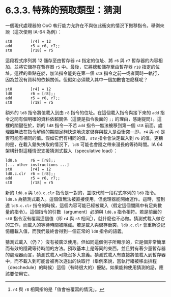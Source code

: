 # 6.3.3. 特殊的預取類型：猜測

一個現代處理器的 OoO 執行能力允許在不與彼此衝突的情況下搬移指令。舉例來說（這次使用 IA-64 為例）：

```
st8        [r4] = 12
add        r5 = r6, r7;;
st8        [r18] = r5
```

這段程式序列將 12 儲存至由暫存器 `r4` 指定的位址、將 `r6` 與 `r7` 暫存器的內容相加、並將它儲存在暫存器 `r5` 中。最後，它將總和儲存至由暫存器 `r18` 指定的位址。這裡的重點在於，加法指令能夠在第一個 `st8` 指令之前––或者同時––執行，因為並沒有資料的依賴關係。但假如必須載入其中一個加數會怎麼樣呢？

```
st8        [r4] = 12
ld8        r6 = [r8];;
add        r5 = r6, r7;;
st8        [r18] = r5
```

額外的 `ld8` 指令將值載入到由 `r8` 指令的位址。在這個載入指令與接下來的 `add` 指令之間有個明確的資料依賴關係（這便是指令後面的 `;;` 的理由，感謝提問）。這裡的關鍵在於，新的 `ld8` 指令––不若 `add` 指令––無法被移到第一個 `st8` 前面。處理器無法在指令解碼的期間足夠快速地決定儲存與載入是否衝突––即，`r4` 與 `r8` 是否可能有相同的值。假如它們有相同的值，`st8` 指令會決定載入到 `r6` 的值。更糟的是，在載入錯失快取的情況下，`ld8` 可能也會隨之帶來漫長的等待時間。IA 64 架構針對這種情況支援猜測式載入（speculative load）：

```
ld8.a      r6 = [r8];;
[... other instructions ...]
st8        [r4] = 12
ld8.c.clr  r6 = [r8];;
add        r5 = r6, r7;;
st8        [r18] = r5
```

新的 `ld8.a` 與 `ld8.c.clr` 指令是一對的，並取代前一段程式序列的 `ld8` 指令。`ld8.a` 為猜測式載入。這個值無法被直接使用，但處理器能開始運作。這時，當到達 `ld8.c.clr` 指令的時候，這個內容可能已經被載入（假定這個間隔中有足夠數量的指令）。這個指令的引數（argument）必須與 `ld8.a` 指令相符。若是前面的 `st8` 指令沒有覆寫這個值（即 `r4` 與 `r8` 相同[^譯註]），就什麼也不必做。猜測式載入做它的工作，而載入的等待時間被隱藏。若是載入與儲存衝突，`ld8.c.clr` 會重新從記憶體載入值，而我們最終會得到一個正常的 `ld8` 指令的語義。

猜測式載入（仍？）沒有被廣泛使用。但如同這個例子所顯示的，它是個非常簡單而有效的隱藏等待時間的方法。預取基本上是等同的東西，並且對有著少量暫存器的處理器而言，猜測式載入可能沒多大意義。猜測式載入有直接將值載入到暫存器中，而不載入到可能會被再次逐出的快取行（舉例來說，當執行緒被移出排程〔deschedule〕的時候）這個（有時很大的）優點。如果能夠使用猜測的話，應該要使用它。



[^譯註]: `r4` 與 `r8` 相同指的是「值會被覆寫的情況」。

